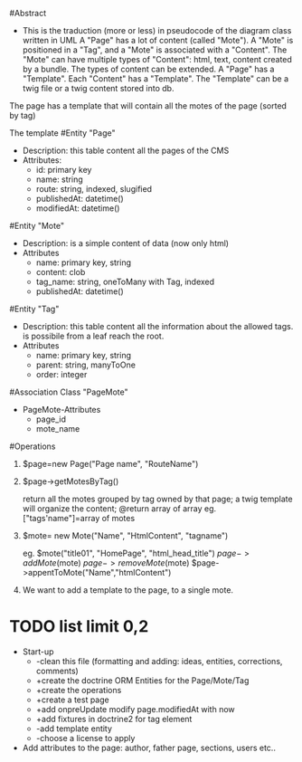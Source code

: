 #Abstract
* This is the traduction (more or less) in pseudocode of the diagram class written in UML
    A "Page" has a lot of content (called "Mote").
    A "Mote" is positioned in a "Tag", and a "Mote" is associated with a "Content".
    The "Mote" can have multiple types of "Content": html, text, content created by a bundle. 
    The types of content can be extended.
    A "Page" has a "Template".
    Each "Content" has a "Template". 
    The "Template" can be a twig file or a twig content stored into db.


The page has a template that will contain all the motes of the page (sorted by tag)

The template
#Entity "Page"
 * Description: this table content all the pages of the CMS 
 * Attributes:
   * id: primary key  
   * name: string 
   * route: string, indexed, slugified
   * publishedAt: datetime()
   * modifiedAt: datetime()

#Entity "Mote"
 * Description: is a simple content of data (now only html)
 * Attributes
   * name: primary key, string 
   * content: clob
   * tag_name: string, oneToMany with Tag, indexed
   * publishedAt: datetime()

#Entity "Tag"
 * Description: this table content all the information about the allowed tags. is possibile from a leaf reach the root.
 * Attributes
   * name: primary key, string
   * parent: string, manyToOne
   * order: integer

#Association Class "PageMote"
 * PageMote-Attributes
   * page_id
   * mote_name

#Operations

 1. $page=new Page("Page name", "RouteName")
 2. $page->getMotesByTag()
     
      return all the motes grouped by tag owned by that page;
      a twig template will organize the content;
      @return array of array eg.  ["tags'name"]=array of motes

 3. $mote= new Mote("Name", "HtmlContent", "tagname")

     eg. $mote("title01", "HomePage", "html_head_title")
     $page->addMote($mote)
     $page->removeMote($mote)
     $page->appentToMote("Name","htmlContent")
   
4. We want to add a template to the page, to a single mote. 
   
# TODO list limit 0,2
 * Start-up
   * -clean this file (formatting and adding: ideas, entities, corrections, comments)  
   * +create the doctrine ORM Entities for the Page/Mote/Tag
   * +create the operations
   * +create a test page
   * +add onpreUpdate modify page.modifiedAt with now
   * +add fixtures in doctrine2 for tag element
   * -add template entity
   * -choose a license to apply
 * Add attributes to the page: author, father page, sections, users etc..
